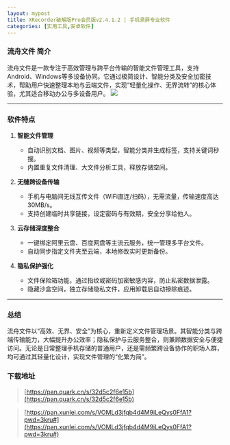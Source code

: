 ```yaml
---
layout: mypost
title: XRecorder破解版Pro会员版v2.4.1.2 | 手机录屏专业软件
categories: [实用工具,安卓软件]
---
```


### **流舟文件 简介**  
流舟文件是一款专注于高效管理与跨平台传输的智能文件管理工具，支持Android、Windows等多设备协同。它通过极简设计、智能分类及安全加密技术，帮助用户快速整理本地与云端文件，实现“轻量化操作、无界流转”的核心体验，尤其适合移动办公与多设备用户。
![](https://gcore.jsdelivr.net/gh/jikcc/jikcc.github.io/IMG/20250327160911986.webp)

---

### **软件特点**  
1. **智能文件管理**  
   - 自动识别文档、图片、视频等类型，智能分类并生成标签，支持关键词秒搜。  
   - 内置重复文件清理、大文件分析工具，释放存储空间。  

2. **无缝跨设备传输**  
   - 手机与电脑间无线互传文件（WiFi直连/扫码），无需流量，传输速度高达30MB/s。  
   - 支持创建临时共享链接，设定密码与有效期，安全分享给他人。  

3. **云存储深度整合**  
   - 一键绑定阿里云盘、百度网盘等主流云服务，统一管理多平台文件。  
   - 自动同步指定文件夹至云端，本地修改实时更新备份。  

4. **隐私保护强化**  
   - 文件保险箱功能，通过指纹或密码加密敏感内容，防止私密数据泄露。  
   - 隐藏沙盒空间，独立存储隐私文件，应用卸载后自动擦除痕迹。  

--- 

### **总结**  
流舟文件以“高效、无界、安全”为核心，重新定义文件管理场景。其智能分类与跨端传输能力，大幅提升办公效率；隐私保护与云服务整合，则兼顾数据安全与便捷访问。无论是日常整理手机存储的普通用户，还是需频繁跨设备协作的职场人群，均可通过其轻量化设计，实现文件管理的“化繁为简”。

### **下载地址**  

> [https://pan.quark.cn/s/32d5c2f6e15b](https://pan.quark.cn/s/32d5c2f6e15b)


> [https://pan.xunlei.com/s/VOMLd3jfqb4d4M9iLeQys0FfA1?pwd=3kru#](https://pan.xunlei.com/s/VOMLd3jfqb4d4M9iLeQys0FfA1?pwd=3kru#)


